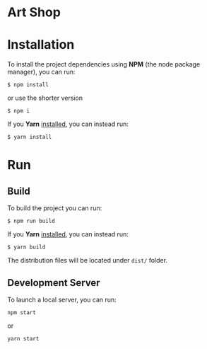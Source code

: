 # Art Shop


# Installation

To install the project dependencies using **NPM** (the node package manager), you can run:

`$ npm install`

or use the shorter version

`$ npm i`

If you **Yarn** [installed](https://yarnpkg.com/lang/en/docs/install/), you can instead run:

`$ yarn install`

# Run

## Build
To build the project you can run:

`$ npm run build`

If you **Yarn** [installed](https://yarnpkg.com/lang/en/docs/install/), you can instead run:

`$ yarn build`

The distribution files will be located under `dist/` folder.

## Development Server

To launch a local server, you can run:

`npm start`

or

`yarn start`

